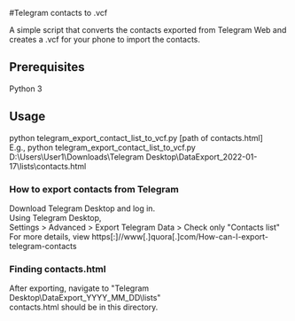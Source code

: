 #Telegram contacts to .vcf

A simple script that converts the contacts exported from Telegram Web and creates a .vcf for your phone to import the contacts. <br>

## Prerequisites

Python 3  <br>

## Usage

python telegram_export_contact_list_to_vcf.py [path of contacts.html] <br>
E.g., python telegram_export_contact_list_to_vcf.py D:\Users\User1\Downloads\Telegram Desktop\DataExport_2022-01-17\lists\contacts.html <br>

### How to export contacts from Telegram

Download Telegram Desktop and log in. <br>
Using Telegram Desktop, <br>
Settings > Advanced > Export Telegram Data > Check only "Contacts list" <br>
For more details, view https[:]//www[.]quora[.]com/How-can-I-export-telegram-contacts <br>

### Finding contacts.html

After exporting, navigate to "Telegram Desktop\DataExport_YYYY_MM_DD\lists" <br>
contacts.html should be in this directory. <br>
